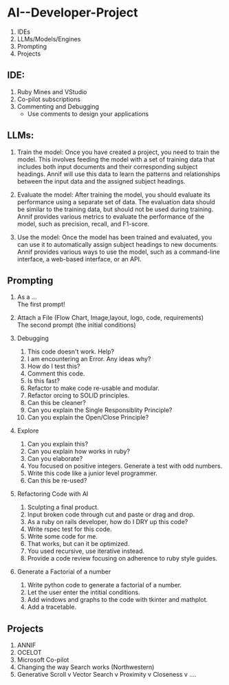 # AI--Developer-Project

1. IDEs
1. LLMs/Models/Engines
1. Prompting
1. Projects

## IDE:
1. Ruby Mines and VStudio
1. Co-pilot subscriptions
1. Commenting and Debugging
    - Use comments to design your applications

## LLMs:

1. Train the model: Once you have created a project, you need to train the model. This involves feeding the model with a set of training data that includes both input documents and their corresponding subject headings. Annif will use this data to learn the patterns and relationships between the input data and the assigned subject headings.

1. Evaluate the model: After training the model, you should evaluate its performance using a separate set of data. The evaluation data should be similar to the training data, but should not be used during training. Annif provides various metrics to evaluate the performance of the model, such as precision, recall, and F1-score.

1. Use the model: Once the model has been trained and evaluated, you can use it to automatically assign subject headings to new documents. Annif provides various ways to use the model, such as a command-line interface, a web-based interface, or an API.


## Prompting

1. As a ...\
   The first prompt!  

1. Attach a File (Flow Chart, Image,layout, logo, code, requirements)\
   The second prompt (the initial conditions)

1. Debugging
   1.  This code doesn't work.  Help?
   1.  I am encountering an Error. Any ideas why?
   1.  How do I test this?
   1.  Comment this code.
   1.  Is this fast?
   1.  Refactor to make code re-usable and modular.
   1.  Refactor orcing to SOLID principles.
   1.  Can this be cleaner?
   1.  Can you explain the Single Responsiblity Principle?
   1.  Can you explain the Open/Close Principle?

1. Explore
   1.  Can you explain this?
   1.  Can you explain how <function> works in ruby?
   1.  Can you elaborate?
   1.  You focused on positive integers.  Generate a test with odd numbers.
   1.  Write this code like a junior level programmer.
   1.  Can this be re-used?

1. Refactoring Code with AI
   1. Sculpting a final product.
   1. Input broken code through cut and paste or drag and drop.
   1. As a ruby on rails developer, how do I DRY up this code?
   1. Write rspec test for this code.
   1. Write some code for me.
   1. That works, but can it be optimized.
   1. You used recursive, use iterative instead.
   1. Provide a code review focusing on adherence to ruby style guides.



1. Generate a Factorial of a number
   1.  Write python code to generate a factorial of a number.
   1.  Let the user enter the intitial conditions.
   1.  Add windows and graphs to the code with tkinter and mathplot.
   1.  Add a tracetable.

## Projects

1. ANNIF
1. OCELOT
1. Microsoft Co-pilot
1. Changing the way Search works (Northwestern)
1. Generative Scroll v Vector Search v Proximity v Closeness v .... 

